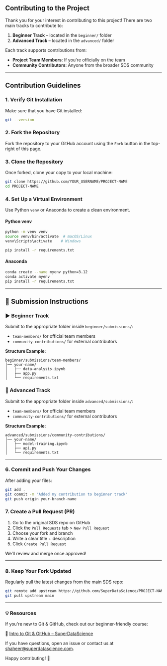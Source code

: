 ## Contributing to the Project

Thank you for your interest in contributing to this project! There are two main tracks to contribute to:

1. **Beginner Track** – located in the `beginner/` folder
2. **Advanced Track** – located in the `advanced/` folder

Each track supports contributions from:

* **Project Team Members**: If you're officially on the team
* **Community Contributors**: Anyone from the broader SDS community

---

## Contribution Guidelines

### 1. Verify Git Installation

Make sure that you have Git installed:

```bash
git --version
```

### 2. Fork the Repository

Fork the repository to your GitHub account using the `Fork` button in the top-right of this page.

### 3. Clone the Repository

Once forked, clone your copy to your local machine:

```bash
git clone https://github.com/YOUR_USERNAME/PROJECT-NAME
cd PROJECT-NAME
```

### 4. Set Up a Virtual Environment

Use Python `venv` or Anaconda to create a clean environment.

#### Python venv

```bash
python -m venv venv
source venv/bin/activate  # macOS/Linux
venv\Scripts\activate    # Windows
```

```bash
pip install -r requirements.txt
```

#### Anaconda

```bash
conda create --name myenv python=3.12
conda activate myenv
pip install -r requirements.txt
```

---

## 📁 Submission Instructions

### ▶️ Beginner Track

Submit to the appropriate folder inside `beginner/submissions/`:

* `team-members/` for official team members
* `community-contributions/` for external contributors

**Structure Example:**

```
beginner/submissions/team-members/
│── your-name/
│   ├── data-analysis.ipynb
│   ├── app.py
│   └── requirements.txt
```

### 🔴 Advanced Track

Submit to the appropriate folder inside `advanced/submissions/`:

* `team-members/` for official team members
* `community-contributions/` for external contributors

**Structure Example:**

```
advanced/submissions/community-contributions/
│── your-name/
│   ├── model-training.ipynb
│   ├── api.py
│   └── requirements.txt
```

---

### 6. Commit and Push Your Changes

After adding your files:

```bash
git add .
git commit -m "Added my contribution to beginner track"
git push origin your-branch-name
```

### 7. Create a Pull Request (PR)

1. Go to the original SDS repo on GitHub
2. Click the `Pull Requests` tab > `New Pull Request`
3. Choose your fork and branch
4. Write a clear title + description
5. Click `Create Pull Request`

We’ll review and merge once approved!

---

### 8. Keep Your Fork Updated

Regularly pull the latest changes from the main SDS repo:

```bash
git remote add upstream https://github.com/SuperDataScience/PROJECT-NAME
git pull upstream main
```

---

### 💡 Resources

If you're new to Git & GitHub, check out our beginner-friendly course:

🔗 [Intro to Git & GitHub – SuperDataScience](https://community.superdatascience.com/c/intro-to-git-github/?preview=true)

If you have questions, open an issue or contact us at [shaheer@superdatascience.com](mailto:shaheer@superdatascience.com).

Happy contributing! 🚀
